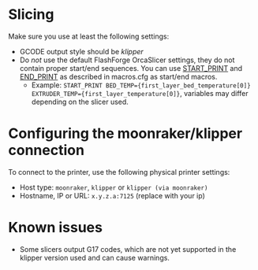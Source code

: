 # Slicing

Make sure you use at least the following settings:

* GCODE output style should be _klipper_
* Do _*not*_ use the default FlashForge OrcaSlicer settings, they do not contain proper start/end sequences. You can use [START_PRINT](../printer_configs/macros.cfg#L10) and [END_PRINT](../printer_configs/macros.cfg#L46) as described in macros.cfg as start/end macros.
  * Example: `START_PRINT BED_TEMP={first_layer_bed_temperature[0]} EXTRUDER_TEMP={first_layer_temperature[0]}`, variables may differ depending on the slicer used.

# Configuring the moonraker/klipper connection

To connect to the printer, use the following physical printer settings:
* Host type: `moonraker`, `klipper` or `klipper (via moonraker)`
* Hostname, IP or URL: `x.y.z.a:7125` (replace with your ip)


# Known issues

* Some slicers output G17 codes, which are not yet supported in the klipper version used and can cause warnings.
